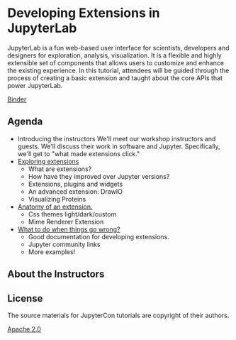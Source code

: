 # Developing Extensions in JupyterLab

JupyterLab is a fun web-based user interface for scientists, developers and designers for exploration, analysis, visualization. It is a flexible and highly extensible set of components that allows users to customize and enhance the existing experience. In this tutorial, attendees will be guided through the process of creating a basic extension and taught about the core APIs that power JupyterLab.


[Binder](https://gke.mybinder.org/v2/gh/deathbeds/_fam/07-25-2020?urlpath=git-pull%3Frepo%3Dhttps%253A%252F%252Fgithub.com%252Fmarthacryan%252Fjupytercon2020-developingextensions%26urlpath%3Dlab%252Ftree%252Fjupytercon2020-developingextensions%README.md%26branch%3Dmaster)


## Agenda

* Introducing the instructors
    We'll meet our workshop instructors and guests. We'll discuss their work in software and Jupyter. Specifically, we'll get to "what made extensions click."
* [Exploring extensions](./notebooks/1-extensions.md.ipynb)
    * What are extensions?
    * How have they improved over Jupyter versions?
    * Extensions, plugins and widgets
    * An advanced extension: DrawIO
    * Visualizing Proteins
* [Anatomy of an extension.](./notebooks/2-anatomy.md.ipynb)
    * Css themes light/dark/custom
    * Mime Renderer Extension
* [What to do when things go wrong?](./notebooks/3-docs-and-debugging.md.ipynb)
    * Good documentation for developing extensions.
    * Jupyter community links
    * More examples!

## About the Instructors



## License

The source materials for JupyterCon tutorials are copyright of their authors.

[Apache 2.0](LICENSE.txt)
